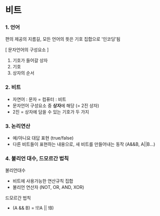# 비트

### 1. 언어

편의 제공의 지름길, 모든 언어의 뜻은 기호 집합으로 '인코딩'됨

[ 문자언어의 구성요소 ]

1. 기호가 들어갈 상자
2. 기호
3. 상자의 순서

### 2. 비트

- 자연어 : 문자 = 컴퓨터 : 비트
- 문자언어 구성요소 중 **상자**에 해당 (= 2진 상자)
- 2진 = 상자에 담을 수 있는 기호가 두 가지

### 3. 논리연산

- 예/아니요 대답 표현 (true/false)
- 다른 비트들이 표현하는 내용으로, 새 비트를 만들어내는 동작 (A&&B, A||B...)

### 4. 불리언 대수, 드모르간 법칙

불리언대수

- 비트에 사용가능한 연산규칙 집합
- 불리언 연산자 (NOT, OR, AND, XOR)

드모르간 법칙

- (A && B) = !(!A || !B)
